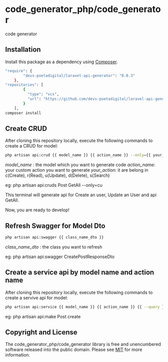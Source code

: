 # code_generator_php/code_generator

<!--
TODO: Make sure the following URLs are correct and working for your project.
      Then, remove these comments to display the badges, giving users a quick
      overview of your package.

-->

code generator

## Installation

Install this package as a dependency using [Composer](https://getcomposer.org).

``` bash
"require": {
        "devs-poetadigital/laravel-api-generator": "0.0.3"
    },
"repositories": [
        {
          "type": "vcs",
          "url": "https://github.com/devs-poetadigital/laravel-api-generator"
        }
    ],
composer install
```

## Create CRUD

After cloning this repository locally, execute the following commands to create a CRUD for model:

``` bash
php artisan api:crud {{ model_name }} {{ action_name }} --only={{ your_action }}
```
*model_name* : the model which you want to generate code
*action_name*: your custom action you want to generate
*your_action*: it are belong in c(Create), r(Read), u(Update), d(Delete), s(Search)

eg: php artisan api:cruds Post GetAll --only=cu

This terminal will generate api for Create an user, Update an User and api GetAll.

Now, you are ready to develop!

## Refresh Swagger for Model Dto 

``` bash
php artisan api:swagger {{ class_name_dto }} 
```
*class_name_dto* : the class you want to refresh

eg: php artisan api:swagger CreatePostResponseDto

## Create a service api by model name and action name

After cloning this repository locally, execute the following commands to create a servive api for model:

``` bash
php artisan api:service {{ model_name }} {{ action_name }} {{ --query }}
```
eg: php artisan api:make Post create

## Copyright and License

The code_generator_php/code_generator library is free and unencumbered software released into the
public domain. Please see [MIT](MIT) for more information.

